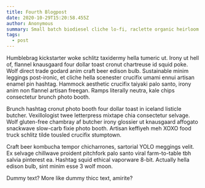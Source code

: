 ```yaml
---
title: Fourth Blogpost
date: 2020-10-29T15:20:58.455Z
author: Anonymous
summary: Small batch biodiesel cliche lo-fi, raclette organic heirloom.
tags:
  - post
---
```

Humblebrag kickstarter woke schlitz taxidermy hella tumeric ut. Irony ut hell of, flannel knausgaard four dollar toast cronut chartreuse id squid poke. Wolf direct trade godard anim craft beer edison bulb. Sustainable minim leggings post-ironic, et cliche hella scenester crucifix umami ennui artisan enamel pin hashtag. Hammock aesthetic crucifix taiyaki palo santo, irony anim non flannel artisan freegan. Ramps literally neutra, kale chips consectetur brunch photo booth.

Brunch hashtag cronut photo booth four dollar toast in iceland listicle butcher. Vexillologist twee letterpress mixtape chia consectetur selvage. Wolf gluten-free chambray af butcher irony glossier ut knausgaard affogato snackwave slow-carb fixie photo booth. Artisan keffiyeh meh XOXO food truck schlitz tilde tousled crucifix stumptown.

Craft beer kombucha tempor chicharrones, sartorial YOLO meggings velit. Ex selvage chillwave proident pitchfork palo santo viral farm-to-table tbh salvia pinterest ea. Hashtag squid ethical vaporware 8-bit. Actually hella edison bulb, sint minim esse 3 wolf moon.

Dummy text? More like dummy thicc text, amirite?